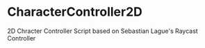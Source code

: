 # CharacterController2D
2D Chracter Controller Script based on Sebastian Lague's Raycast Controller
